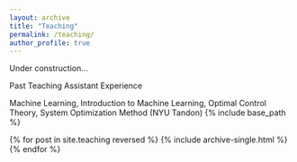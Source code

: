 ```yaml
---
layout: archive
title: "Teaching"
permalink: /teaching/
author_profile: true
---
```


Under construction...


Past Teaching Assistant Experience

Machine Learning, Introduction to Machine Learning, Optimal Control Theory, System Optimization Method (NYU Tandon)
{% include base_path %}

{% for post in site.teaching reversed %}
  {% include archive-single.html %}
{% endfor %}
